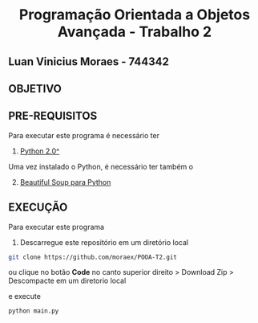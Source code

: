 <h1 align="center">Programação Orientada a Objetos Avançada - Trabalho 2</h1>

<h2 align="left">Luan Vinicius Moraes - 744342</h2>

## OBJETIVO


## PRE-REQUISITOS

Para executar este programa é necessário ter

1. [Python 2.0^](https://www.python.org/downloads/)

Uma vez instalado o Python, é necessário ter também o 

2. [Beautiful Soup para Python](https://beautiful-soup-4.readthedocs.io/en/latest/#installing-beautiful-soup) 

## EXECUÇÃO

Para executar este programa

1. Descarregue este repositório em um diretório local

```bash
git clone https://github.com/moraex/POOA-T2.git
```

ou clique no botão **Code** no canto superior direito > Download Zip > Descompacte em um diretorio local

e execute

```bash
python main.py
```

